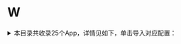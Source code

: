 # W
<details>
<summary>
本目录共收录25个App，详情见如下，单击导入对应配置：
</summary>

- [WPSOffice](https://quantumult.app/x/open-app/add-resource?remote-resource=%7B%22rewrite_remote%22%3A%20%5B%22https%3A%2F%2Fraw.githubusercontent.com%2Fzirawell%2FR-Store%2Fmain%2FRule%2FQuanX%2FAdblock%2FApp%2FW%2FWPSOffice%2Frewrite%2Fwps.conf%2C%20tag%3DWPSOffice%22%5D%7D)
- [Weico](https://quantumult.app/x/open-app/add-resource?remote-resource=%7B%22rewrite_remote%22%3A%20%5B%22https%3A%2F%2Fraw.githubusercontent.com%2Fzirawell%2FR-Store%2Fmain%2FRule%2FQuanX%2FAdblock%2FApp%2FW%2FWeico%2Frewrite%2Fweico.conf%2C%20tag%3DWeico%22%5D%7D)
- [WiFi万能钥匙](https://quantumult.app/x/open-app/add-resource?remote-resource=%7B%22rewrite_remote%22%3A%20%5B%22https%3A%2F%2Fraw.githubusercontent.com%2Fzirawell%2FR-Store%2Fmain%2FRule%2FQuanX%2FAdblock%2FApp%2FW%2FWiFi%E4%B8%87%E8%83%BD%E9%92%A5%E5%8C%99%2Frewrite%2Fwifi188.conf%2C%20tag%3DWiFi%E4%B8%87%E8%83%BD%E9%92%A5%E5%8C%99%22%5D%7D)
- [WiFi共享大师](https://quantumult.app/x/open-app/add-resource?remote-resource=%7B%22rewrite_remote%22%3A%20%5B%22https%3A%2F%2Fraw.githubusercontent.com%2Fzirawell%2FR-Store%2Fmain%2FRule%2FQuanX%2FAdblock%2FApp%2FW%2FWiFi%E5%85%B1%E4%BA%AB%E5%A4%A7%E5%B8%88%2Frewrite%2Fggsafe.conf%2C%20tag%3DWiFi%E5%85%B1%E4%BA%AB%E5%A4%A7%E5%B8%88%22%5D%7D)
- [万词王](https://quantumult.app/x/open-app/add-resource?remote-resource=%7B%22rewrite_remote%22%3A%20%5B%22https%3A%2F%2Fraw.githubusercontent.com%2Fzirawell%2FR-Store%2Fmain%2FRule%2FQuanX%2FAdblock%2FApp%2FW%2F%E4%B8%87%E8%AF%8D%E7%8E%8B%2Frewrite%2Fwanciwang.conf%2C%20tag%3D%E4%B8%87%E8%AF%8D%E7%8E%8B%22%5D%7D)
- [唯品会](https://quantumult.app/x/open-app/add-resource?remote-resource=%7B%22rewrite_remote%22%3A%20%5B%22https%3A%2F%2Fraw.githubusercontent.com%2Fzirawell%2FR-Store%2Fmain%2FRule%2FQuanX%2FAdblock%2FApp%2FW%2F%E5%94%AF%E5%93%81%E4%BC%9A%2Frewrite%2Fvipshop.conf%2C%20tag%3D%E5%94%AF%E5%93%81%E4%BC%9A%22%5D%7D)
- [威锋](https://quantumult.app/x/open-app/add-resource?remote-resource=%7B%22rewrite_remote%22%3A%20%5B%22https%3A%2F%2Fraw.githubusercontent.com%2Fzirawell%2FR-Store%2Fmain%2FRule%2FQuanX%2FAdblock%2FApp%2FW%2F%E5%A8%81%E9%94%8B%2Frewrite%2Fwf.conf%2C%20tag%3D%E5%A8%81%E9%94%8B%22%5D%7D)
- [完美世界电竞](https://quantumult.app/x/open-app/add-resource?remote-resource=%7B%22rewrite_remote%22%3A%20%5B%22https%3A%2F%2Fraw.githubusercontent.com%2Fzirawell%2FR-Store%2Fmain%2FRule%2FQuanX%2FAdblock%2FApp%2FW%2F%E5%AE%8C%E7%BE%8E%E4%B8%96%E7%95%8C%E7%94%B5%E7%AB%9E%2Frewrite%2Fwmpvp.conf%2C%20tag%3D%E5%AE%8C%E7%BE%8E%E4%B8%96%E7%95%8C%E7%94%B5%E7%AB%9E%22%5D%7D)
- [微信](https://quantumult.app/x/open-app/add-resource?remote-resource=%7B%22filter_remote%22%3A%20%5B%22https%3A%2F%2Fraw.githubusercontent.com%2Fzirawell%2FR-Store%2Fmain%2FRule%2FQuanX%2FAdblock%2FApp%2FW%2F%E5%BE%AE%E4%BF%A1%2Ffilter%2Fwechat.list%2C%20tag%3D%E5%BE%AE%E4%BF%A1%22%5D%2C%22rewrite_remote%22%3A%20%5B%22https%3A%2F%2Fraw.githubusercontent.com%2Fzirawell%2FR-Store%2Fmain%2FRule%2FQuanX%2FAdblock%2FApp%2FW%2F%E5%BE%AE%E4%BF%A1%2Frewrite%2Fwechat.conf%2C%20tag%3D%E5%BE%AE%E4%BF%A1%22%5D%7D)
- [微博](https://quantumult.app/x/open-app/add-resource?remote-resource=%7B%22filter_remote%22%3A%20%5B%22https%3A%2F%2Fraw.githubusercontent.com%2Fzirawell%2FR-Store%2Fmain%2FRule%2FQuanX%2FAdblock%2FApp%2FW%2F%E5%BE%AE%E5%8D%9A%2Ffilter%2Fweibo.list%2C%20tag%3D%E5%BE%AE%E5%8D%9A%22%5D%2C%22rewrite_remote%22%3A%20%5B%22https%3A%2F%2Fraw.githubusercontent.com%2Fzirawell%2FR-Store%2Fmain%2FRule%2FQuanX%2FAdblock%2FApp%2FW%2F%E5%BE%AE%E5%8D%9A%2Frewrite%2Fweibo.conf%2C%20tag%3D%E5%BE%AE%E5%8D%9A%22%5D%7D)
- [微店](https://quantumult.app/x/open-app/add-resource?remote-resource=%7B%22rewrite_remote%22%3A%20%5B%22https%3A%2F%2Fraw.githubusercontent.com%2Fzirawell%2FR-Store%2Fmain%2FRule%2FQuanX%2FAdblock%2FApp%2FW%2F%E5%BE%AE%E5%BA%97%2Frewrite%2Fweidian.conf%2C%20tag%3D%E5%BE%AE%E5%BA%97%22%5D%7D)
- [我爱卡社区管家](https://quantumult.app/x/open-app/add-resource?remote-resource=%7B%22rewrite_remote%22%3A%20%5B%22https%3A%2F%2Fraw.githubusercontent.com%2Fzirawell%2FR-Store%2Fmain%2FRule%2FQuanX%2FAdblock%2FApp%2FW%2F%E6%88%91%E7%88%B1%E5%8D%A1%E7%A4%BE%E5%8C%BA%E7%AE%A1%E5%AE%B6%2Frewrite%2F51credit.conf%2C%20tag%3D%E6%88%91%E7%88%B1%E5%8D%A1%E7%A4%BE%E5%8C%BA%E7%AE%A1%E5%AE%B6%22%5D%7D)
- [挖财记账](https://quantumult.app/x/open-app/add-resource?remote-resource=%7B%22filter_remote%22%3A%20%5B%22https%3A%2F%2Fraw.githubusercontent.com%2Fzirawell%2FR-Store%2Fmain%2FRule%2FQuanX%2FAdblock%2FApp%2FW%2F%E6%8C%96%E8%B4%A2%E8%AE%B0%E8%B4%A6%2Ffilter%2Fwacai.list%2C%20tag%3D%E6%8C%96%E8%B4%A2%E8%AE%B0%E8%B4%A6%22%5D%2C%22rewrite_remote%22%3A%20%5B%22https%3A%2F%2Fraw.githubusercontent.com%2Fzirawell%2FR-Store%2Fmain%2FRule%2FQuanX%2FAdblock%2FApp%2FW%2F%E6%8C%96%E8%B4%A2%E8%AE%B0%E8%B4%A6%2Frewrite%2Fwacai.conf%2C%20tag%3D%E6%8C%96%E8%B4%A2%E8%AE%B0%E8%B4%A6%22%5D%7D)
- [无他相机](https://quantumult.app/x/open-app/add-resource?remote-resource=%7B%22rewrite_remote%22%3A%20%5B%22https%3A%2F%2Fraw.githubusercontent.com%2Fzirawell%2FR-Store%2Fmain%2FRule%2FQuanX%2FAdblock%2FApp%2FW%2F%E6%97%A0%E4%BB%96%E7%9B%B8%E6%9C%BA%2Frewrite%2Fwuta.conf%2C%20tag%3D%E6%97%A0%E4%BB%96%E7%9B%B8%E6%9C%BA%22%5D%7D)
- [无忧行](https://quantumult.app/x/open-app/add-resource?remote-resource=%7B%22rewrite_remote%22%3A%20%5B%22https%3A%2F%2Fraw.githubusercontent.com%2Fzirawell%2FR-Store%2Fmain%2FRule%2FQuanX%2FAdblock%2FApp%2FW%2F%E6%97%A0%E5%BF%A7%E8%A1%8C%2Frewrite%2Fjegotrip.conf%2C%20tag%3D%E6%97%A0%E5%BF%A7%E8%A1%8C%22%5D%7D)
- [网上国网](https://quantumult.app/x/open-app/add-resource?remote-resource=%7B%22filter_remote%22%3A%20%5B%22https%3A%2F%2Fraw.githubusercontent.com%2Fzirawell%2FR-Store%2Fmain%2FRule%2FQuanX%2FAdblock%2FApp%2FW%2F%E7%BD%91%E4%B8%8A%E5%9B%BD%E7%BD%91%2Ffilter%2Fsgcc.list%2C%20tag%3D%E7%BD%91%E4%B8%8A%E5%9B%BD%E7%BD%91%22%5D%2C%22rewrite_remote%22%3A%20%5B%22https%3A%2F%2Fraw.githubusercontent.com%2Fzirawell%2FR-Store%2Fmain%2FRule%2FQuanX%2FAdblock%2FApp%2FW%2F%E7%BD%91%E4%B8%8A%E5%9B%BD%E7%BD%91%2Frewrite%2Fsgcc.conf%2C%20tag%3D%E7%BD%91%E4%B8%8A%E5%9B%BD%E7%BD%91%22%5D%7D)
- [网易Lofter](https://quantumult.app/x/open-app/add-resource?remote-resource=%7B%22filter_remote%22%3A%20%5B%22https%3A%2F%2Fraw.githubusercontent.com%2Fzirawell%2FR-Store%2Fmain%2FRule%2FQuanX%2FAdblock%2FApp%2FW%2F%E7%BD%91%E6%98%93Lofter%2Ffilter%2Flofter.list%2C%20tag%3D%E7%BD%91%E6%98%93Lofter%22%5D%2C%22rewrite_remote%22%3A%20%5B%22https%3A%2F%2Fraw.githubusercontent.com%2Fzirawell%2FR-Store%2Fmain%2FRule%2FQuanX%2FAdblock%2FApp%2FW%2F%E7%BD%91%E6%98%93Lofter%2Frewrite%2Flofter.conf%2C%20tag%3D%E7%BD%91%E6%98%93Lofter%22%5D%7D)
- [网易严选](https://quantumult.app/x/open-app/add-resource?remote-resource=%7B%22rewrite_remote%22%3A%20%5B%22https%3A%2F%2Fraw.githubusercontent.com%2Fzirawell%2FR-Store%2Fmain%2FRule%2FQuanX%2FAdblock%2FApp%2FW%2F%E7%BD%91%E6%98%93%E4%B8%A5%E9%80%89%2Frewrite%2F163yanxuan.conf%2C%20tag%3D%E7%BD%91%E6%98%93%E4%B8%A5%E9%80%89%22%5D%7D)
- [网易云音乐](https://quantumult.app/x/open-app/add-resource?remote-resource=%7B%22filter_remote%22%3A%20%5B%22https%3A%2F%2Fraw.githubusercontent.com%2Fzirawell%2FR-Store%2Fmain%2FRule%2FQuanX%2FAdblock%2FApp%2FW%2F%E7%BD%91%E6%98%93%E4%BA%91%E9%9F%B3%E4%B9%90%2Ffilter%2F163music.list%2C%20tag%3D%E7%BD%91%E6%98%93%E4%BA%91%E9%9F%B3%E4%B9%90%22%5D%2C%22rewrite_remote%22%3A%20%5B%22https%3A%2F%2Fraw.githubusercontent.com%2Fzirawell%2FR-Store%2Fmain%2FRule%2FQuanX%2FAdblock%2FApp%2FW%2F%E7%BD%91%E6%98%93%E4%BA%91%E9%9F%B3%E4%B9%90%2Frewrite%2F163music.conf%2C%20tag%3D%E7%BD%91%E6%98%93%E4%BA%91%E9%9F%B3%E4%B9%90%22%5D%7D)
- [网易大神](https://quantumult.app/x/open-app/add-resource?remote-resource=%7B%22rewrite_remote%22%3A%20%5B%22https%3A%2F%2Fraw.githubusercontent.com%2Fzirawell%2FR-Store%2Fmain%2FRule%2FQuanX%2FAdblock%2FApp%2FW%2F%E7%BD%91%E6%98%93%E5%A4%A7%E7%A5%9E%2Frewrite%2F163god.conf%2C%20tag%3D%E7%BD%91%E6%98%93%E5%A4%A7%E7%A5%9E%22%5D%7D)
- [网易新闻](https://quantumult.app/x/open-app/add-resource?remote-resource=%7B%22rewrite_remote%22%3A%20%5B%22https%3A%2F%2Fraw.githubusercontent.com%2Fzirawell%2FR-Store%2Fmain%2FRule%2FQuanX%2FAdblock%2FApp%2FW%2F%E7%BD%91%E6%98%93%E6%96%B0%E9%97%BB%2Frewrite%2F163news.conf%2C%20tag%3D%E7%BD%91%E6%98%93%E6%96%B0%E9%97%BB%22%5D%7D)
- [网易有道词典](https://quantumult.app/x/open-app/add-resource?remote-resource=%7B%22filter_remote%22%3A%20%5B%22https%3A%2F%2Fraw.githubusercontent.com%2Fzirawell%2FR-Store%2Fmain%2FRule%2FQuanX%2FAdblock%2FApp%2FW%2F%E7%BD%91%E6%98%93%E6%9C%89%E9%81%93%E8%AF%8D%E5%85%B8%2Ffilter%2F163youdao.list%2C%20tag%3D%E7%BD%91%E6%98%93%E6%9C%89%E9%81%93%E8%AF%8D%E5%85%B8%22%5D%2C%22rewrite_remote%22%3A%20%5B%22https%3A%2F%2Fraw.githubusercontent.com%2Fzirawell%2FR-Store%2Fmain%2FRule%2FQuanX%2FAdblock%2FApp%2FW%2F%E7%BD%91%E6%98%93%E6%9C%89%E9%81%93%E8%AF%8D%E5%85%B8%2Frewrite%2F163youdao.conf%2C%20tag%3D%E7%BD%91%E6%98%93%E6%9C%89%E9%81%93%E8%AF%8D%E5%85%B8%22%5D%7D)
- [网易蜗牛读书](https://quantumult.app/x/open-app/add-resource?remote-resource=%7B%22rewrite_remote%22%3A%20%5B%22https%3A%2F%2Fraw.githubusercontent.com%2Fzirawell%2FR-Store%2Fmain%2FRule%2FQuanX%2FAdblock%2FApp%2FW%2F%E7%BD%91%E6%98%93%E8%9C%97%E7%89%9B%E8%AF%BB%E4%B9%A6%2Frewrite%2F163woniu.conf%2C%20tag%3D%E7%BD%91%E6%98%93%E8%9C%97%E7%89%9B%E8%AF%BB%E4%B9%A6%22%5D%7D)
- [网易邮箱大师](https://quantumult.app/x/open-app/add-resource?remote-resource=%7B%22rewrite_remote%22%3A%20%5B%22https%3A%2F%2Fraw.githubusercontent.com%2Fzirawell%2FR-Store%2Fmain%2FRule%2FQuanX%2FAdblock%2FApp%2FW%2F%E7%BD%91%E6%98%93%E9%82%AE%E7%AE%B1%E5%A4%A7%E5%B8%88%2Frewrite%2F163mail.conf%2C%20tag%3D%E7%BD%91%E6%98%93%E9%82%AE%E7%AE%B1%E5%A4%A7%E5%B8%88%22%5D%7D)
- [蜗牛睡眠](https://quantumult.app/x/open-app/add-resource?remote-resource=%7B%22rewrite_remote%22%3A%20%5B%22https%3A%2F%2Fraw.githubusercontent.com%2Fzirawell%2FR-Store%2Fmain%2FRule%2FQuanX%2FAdblock%2FApp%2FW%2F%E8%9C%97%E7%89%9B%E7%9D%A1%E7%9C%A0%2Frewrite%2Fsnailsleep.conf%2C%20tag%3D%E8%9C%97%E7%89%9B%E7%9D%A1%E7%9C%A0%22%5D%7D)

</details>